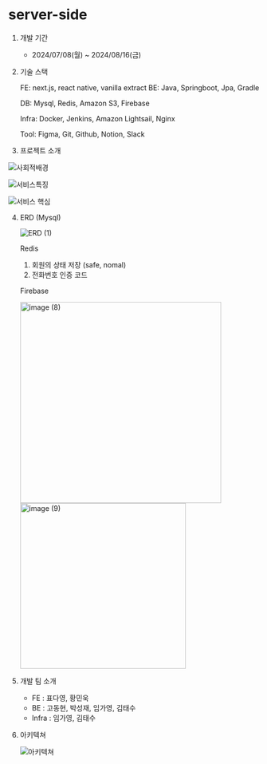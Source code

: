# server-side

1. 개발 기간
    - 2024/07/08(월) ~ 2024/08/16(금)
2. 기술 스택
    
    FE: next.js, react native, vanilla extract
    BE: Java, Springboot, Jpa, Gradle
    
    DB: Mysql, Redis, Amazon S3, Firebase
    
    Infra: Docker, Jenkins, Amazon Lightsail, Nginx
    
    Tool: Figma, Git, Github, Notion, Slack
    
3. 프로젝트 소개
    
![사회적배경](https://github.com/user-attachments/assets/7cf4e377-931c-42a0-b927-5fddff6cec44)

![서비스특징](https://github.com/user-attachments/assets/66748241-962b-4d97-baf3-14237c6b20cc)

![서비스 핵심](https://github.com/user-attachments/assets/307fb629-abfd-4f34-8b4d-f208d3fa1484)

    
4. ERD (Mysql)
    
   ![ERD (1)](https://github.com/user-attachments/assets/d572cd5c-5138-40cb-8ec4-9579221e9eca)
    
    Redis
    
    1. 회원의 상태 저장 (safe, nomal)
    2. 전화번호 인증 코드
    
    Firebase
    
   <img width="403" alt="image (8)" src="https://github.com/user-attachments/assets/6984f468-56fa-4e4c-8d62-ed0c1146f7e0">
    
    <img width="332" alt="image (9)" src="https://github.com/user-attachments/assets/9d6ca0b8-1141-4042-a3a5-595204c0edc1">
    
5. 개발 팀 소개
    - FE : 표다영, 황민욱
    - BE : 고동현, 박성재, 임가영, 김태수
    - Infra : 임가영, 김태수
6. 아키텍쳐
    
    ![아키텍쳐](https://github.com/user-attachments/assets/c74e9ee9-9db0-4224-9171-f860d2e7febd)
